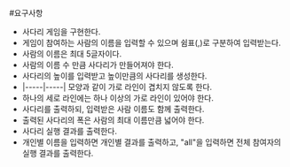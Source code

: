 #요구사항
- 사다리 게임을 구현한다.
- 게임이 참여하는 사람의 이름을 입력할 수 있으며 쉼표(,)로 구분하여 입력받는다.
- 사람의 이름은 최대 5글자이다.
- 사람의 이름 수 만큼 사다리가 만들어져야 한다.
- 사다리의 높이를 입력받고 높이만큼의 사다리를 생성한다.
- |-----|-----| 모양과 같이 가로 라인이 겹치지 않도록 한다.
- 하나의 세로 라인에는 하나 이상의 가로 라인이 있어야 한다.
- 사다리를 출력하되, 입력받은 사람 이름도 함께 출력한다.
- 출력된 사다리의 폭은 사람의 최대 이름만큼 넓어야 한다.
- 사다리 실행 결과를 출력한다.
- 개인별 이름을 입력하면 개인별 결과를 출력하고, "all"을 입력하면 전체 참여자의 실행 결과를 출력한다.
